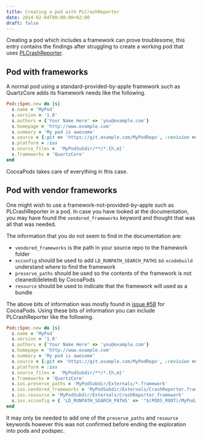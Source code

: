 ```yaml
---
title: Creating a pod with PLCrashReporter
date: 2014-02-04T00:00:00+02:00
draft: false
---
```


Creating a pod which includes a framework can prove troublesome, this entry contains the findings after struggling to create a working pod that uses [PLCrashReporter](https://www.plcrashreporter.org/).

## Pod with frameworks
A normal pod using a standard-provided-by-apple framework such as QuartzCore adds its framework needs like the following.

```ruby
Pod::Spec.new do |s|
  s.name = 'MyPod'
  s.version = '1.0'
  s.authors = {'Your Name Here' => 'you@example.com'}
  s.homepage = 'http://www.example.com'
  s.summary = 'My pod is awesome'
  s.source = {:git => 'https://git.example.com/MyPodRepo', :revision => '1e16eee5c4e2'}
  s.platform = :ios
  s.source_files =  'MyPodSubdir/**/*.{h,m}'
  s.frameworks = 'QuartzCore'
end
```

CocoaPods takes care of everything in this case.

## Pod with vendor frameworks
One might wish to use a framework-not-provided-by-apple such as PLCrashReporter in a pod. In case you have looked at the documentation, you may have found the `vendored_frameworks` keyword and thought that was all that was needed.

The information that you do not seem to find in the documentation are:

- `vendored_frameworks` is the path in your source repo to the framework folder
- `xcconfig` should be used to add `LD_RUNPATH_SEARCH_PATHS` so `xcodebuild` understand where to find the framework
- `preserve_paths` should be used so the contents of the framework is not cleaned(deleted) by CocoaPods
- `resource` should be used to indicate that the framework will used as a bundle

The above bits of information was mostly found in [issue #58](https://github.com/CocoaPods/Core/issues/58) for CocoaPods. Using these bits of information you can include PLCrashReporter like the following.

```ruby
Pod::Spec.new do |s|
  s.name = 'MyPod'
  s.version = '1.0'
  s.authors = {'Your Name Here' => 'you@example.com'}
  s.homepage = 'http://www.example.com'
  s.summary = 'My pod is awesome'
  s.source = {:git => 'https://git.example.com/MyPodRepo', :revision => '1e16eee5c4e2'}
  s.platform = :ios
  s.source_files =  'MyPodSubdir/**/*.{h,m}'
  s.frameworks = 'QuartzCore'
  s.ios.preserve_paths = 'MyPodSubdir/Externals/*.framework'
  s.ios.vendored_frameworks = 'MyPodSubdir/Externals/CrashReporter.framework'
  s.ios.resource = 'MyPodSubdir/Externals/CrashReporter.framework'
  s.ios.xcconfig = { 'LD_RUNPATH_SEARCH_PATHS' => '"$(PODS_ROOT)/MyPod/MyPodSubdir/Externals"' }
end
```

It may only be needed to add one of the `preserve_paths` and `resource` keywords however this was not confirmed before ending the exploration into pods and podspec.

